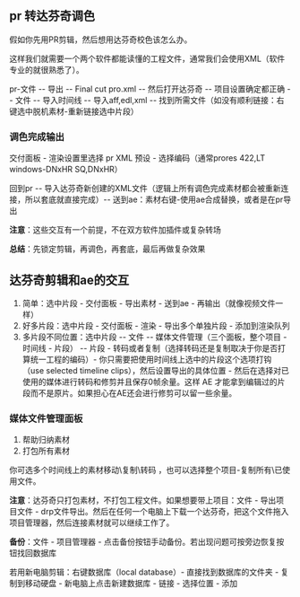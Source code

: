 ## pr 转达芬奇调色

假如你先用PR剪辑，然后想用达芬奇校色该怎么办。

这样我们就需要一个两个软件都能读懂的工程文件，通常我们会使用XML（软件专业的就很熟悉了）。

pr-文件 -- 导出 -- Final cut pro.xml -- 然后打开达芬奇 -- 项目设置确定都正确 -- 文件 -- 导入时间线 -- 导入aff,edl,xml -- 找到所需文件（如没有顺利链接：右键选中脱机素材-重新链接选中片段）

### 调色完成输出

交付面板 - 渲染设置里选择 pr XML 预设 - 选择编码（通常prores 422,LT    windows-DNxHR SQ,DNxHR）

回到pr -- 导入达芬奇新创建的XML文件（逻辑上所有调色完成素材都会被重新连接，所以套底就直接完成）-- 送到ae：素材右键-使用ae合成替换，或者是在pr导出

**注意**：这些交互有一个前提，不在双方软件加插件或复杂转场

**总结**：先锁定剪辑，再调色，再套底，最后再做复杂效果

## 达芬奇剪辑和ae的交互

1. 简单：选中片段 - 交付面板 - 导出素材 - 送到ae - 再输出（就像视频文件一样）
2. 好多片段：选中片段 - 交付面板 - 渲染 - 导出多个单独片段 - 添加到渲染队列
3. 多片段不同位置：选中片段 -- 文件 -- 媒体文件管理（三个面板，整个项目 - 时间线 - 片段） -- 片段 - 转码或者复制（选择转码还是复制取决于你是否打算统一工程的编码）- 你只需要把使用时间线上选中的片段这个选项打钩（use selected timeline clips），然后设置导出的具体位置 - 然后在选择对已使用的媒体进行转码和修剪并且保存0帧余量。这样 AE 才能拿到编辑过的片段而不是原片。如果担心在AE还会进行修剪可以留一些余量。

### 媒体文件管理面板

1. 帮助归纳素材
2. 打包所有素材

你可选多个时间线上的素材移动\复制\转码 ，也可以选择整个项目-复制所有\已使用文件。

**注意**：达芬奇只打包素材，不打包工程文件。如果想要带上项目：文件 - 导出项目文件 - drp文件导出。然后在任何一个电脑上下载一个达芬奇，把这个文件拖入项目管理器，然后连接素材就可以继续工作了。

**备份**：文件 - 项目管理器 - 点击备份按钮手动备份。若出现问题可按旁边恢复按钮找回数据库

若用新电脑剪辑：右键数据库（local database）- 直接找到数据库的文件夹 - 复制到移动硬盘 -  新电脑上点击新建数据库 - 链接 - 选择位置 - 添加

